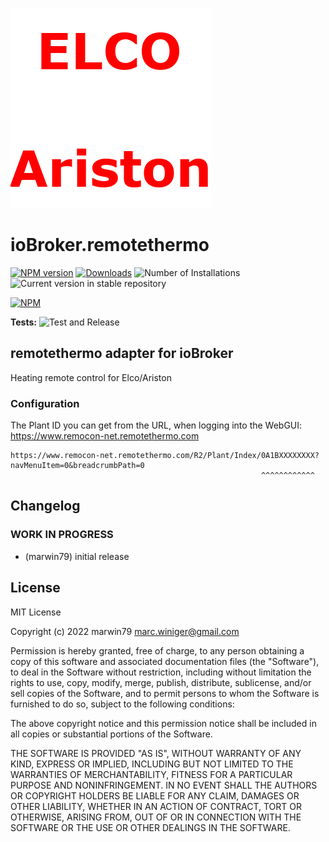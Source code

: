 ![Logo](admin/remotethermo.png)

# ioBroker.remotethermo

[![NPM version](https://img.shields.io/npm/v/iobroker.remotethermo.svg)](https://www.npmjs.com/package/iobroker.remotethermo)
[![Downloads](https://img.shields.io/npm/dm/iobroker.remotethermo.svg)](https://www.npmjs.com/package/iobroker.remotethermo)
![Number of Installations](https://iobroker.live/badges/remotethermo-installed.svg)
![Current version in stable repository](https://iobroker.live/badges/remotethermo-stable.svg)

[![NPM](https://nodei.co/npm/iobroker.remotethermo.png?downloads=true)](https://nodei.co/npm/iobroker.remotethermo/)

**Tests:** ![Test and Release](https://github.com/marwin79/ioBroker.remotethermo/workflows/Test%20and%20Release/badge.svg)

## remotethermo adapter for ioBroker

Heating remote control for Elco/Ariston

### Configuration

The Plant ID you can get from the URL, when logging into the WebGUI:
https://www.remocon-net.remotethermo.com

```
https://www.remocon-net.remotethermo.com/R2/Plant/Index/0A1BXXXXXXXX?navMenuItem=0&breadcrumbPath=0
                                                        ^^^^^^^^^^^^
```

## Changelog

<!--
    Placeholder for the next version (at the beginning of the line):
    ### **WORK IN PROGRESS**
-->

### **WORK IN PROGRESS**

-   (marwin79) initial release

## License

MIT License

Copyright (c) 2022 marwin79 <marc.winiger@gmail.com>

Permission is hereby granted, free of charge, to any person obtaining a copy
of this software and associated documentation files (the "Software"), to deal
in the Software without restriction, including without limitation the rights
to use, copy, modify, merge, publish, distribute, sublicense, and/or sell
copies of the Software, and to permit persons to whom the Software is
furnished to do so, subject to the following conditions:

The above copyright notice and this permission notice shall be included in all
copies or substantial portions of the Software.

THE SOFTWARE IS PROVIDED "AS IS", WITHOUT WARRANTY OF ANY KIND, EXPRESS OR
IMPLIED, INCLUDING BUT NOT LIMITED TO THE WARRANTIES OF MERCHANTABILITY,
FITNESS FOR A PARTICULAR PURPOSE AND NONINFRINGEMENT. IN NO EVENT SHALL THE
AUTHORS OR COPYRIGHT HOLDERS BE LIABLE FOR ANY CLAIM, DAMAGES OR OTHER
LIABILITY, WHETHER IN AN ACTION OF CONTRACT, TORT OR OTHERWISE, ARISING FROM,
OUT OF OR IN CONNECTION WITH THE SOFTWARE OR THE USE OR OTHER DEALINGS IN THE
SOFTWARE.
